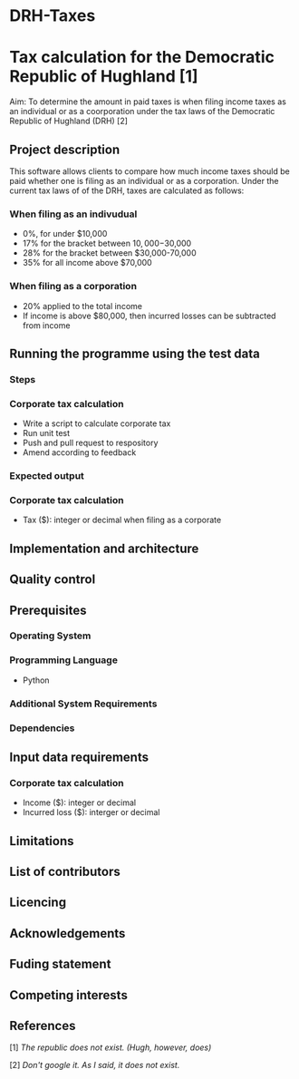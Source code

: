 # DRH-Taxes
# Tax calculation for the Democratic Republic of Hughland [1]

Aim: To determine the amount in paid taxes is when filing income taxes as an individual or as a coorporation under the tax laws of the Democratic Republic of Hughland (DRH) [2]

## Project description
This software allows clients to compare how much income taxes should be paid whether one is filing as an individual or as a corporation. 
Under the current tax laws of of the DRH, taxes are calculated as follows:

### When filing as an indivudual
- 0%, for under $10,000
- 17% for the bracket between $10,000-$30,000
- 28% for the bracket between $30,000-70,000
- 35% for all income above $70,000

### When filing as a corporation
- 20% applied to the total income
- If income is above $80,000, then incurred losses can be subtracted from income

## Running the programme using the test data
### Steps

### Corporate tax calculation
- Write a script to calculate corporate tax
- Run unit test
- Push and pull request to respository
- Amend according to feedback

### Expected output
### Corporate tax calculation
- Tax ($): integer or decimal when filing as a corporate 

## Implementation and architecture

## Quality control

## Prerequisites

### Operating System

### Programming Language
- Python

### Additional System Requirements

### Dependencies

## Input data requirements
### Corporate tax calculation
- Income ($): integer or decimal
- Incurred loss ($): interger or decimal

## Limitations

## List of contributors

## Licencing

## Acknowledgements

## Fuding statement

## Competing interests

## References






[1] *The republic does not exist. (Hugh, however, does)*

[2] *Don't google it. As I said, it does not exist.*
